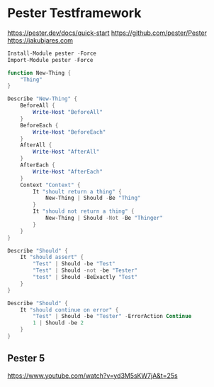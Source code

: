 # Pester Testframework
https://pester.dev/docs/quick-start
https://github.com/pester/Pester
https://jakubjares.com

```powershell
Install-Module pester -Force
Import-Module pester -Force

function New-Thing {
    "Thing"
}

Describe "New-Thing" {
    BeforeAll {
        Write-Host "BeforeAll"
    }
    BeforeEach {
        Write-Host "BeforeEach"
    }
    AfterAll {
        Write-Host "AfterAll"
    }
    AfterEach {
        Write-Host "AfterEach"
    }
    Context "Context" {
        It "shoult return a thing" {
            New-Thing | Should -Be "Thing"
        }
        It "should not return a thing" {
            New-Thing | Should -Not -Be "Thinger"
        }
    }
}

Describe "Should" {
    It "should assert" {
        "Test" | Should -be "Test"
        "Test" | Should -not -be "Tester"
        "test" | Should -BeExactly "Test"
    }
}

Describe "Should" {
    It "should continue on error" {
        "Test" | Should -be "Tester" -ErrorAction Continue
        1 | Should -be 2
    }
}

```

## Pester 5
https://www.youtube.com/watch?v=yd3M5sKW7jA&t=25s